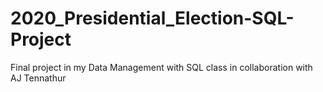 # 2020_Presidential_Election-SQL-Project
Final project in my Data Management with SQL class in collaboration with AJ Tennathur
